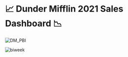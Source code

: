 # :chart_with_upwards_trend: Dunder Mifflin 2021 Sales Dashboard :chart_with_downwards_trend:


![DM_PBI](https://github.com/vsupapo/SQLDataAnalysis/assets/60374437/7b6721a7-5177-485e-acf4-f01b55078b71)


![biweek](https://github.com/vsupapo/SQLDataAnalysis/assets/60374437/df81ea11-b4ee-4a11-a616-374888249164)
